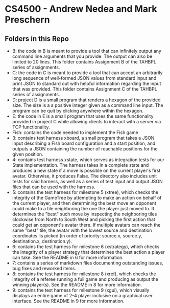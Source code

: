 # CS4500 - Andrew Nedea and Mark Preschern

## Folders in this Repo
- B: the code in B is meant to provide a tool that can infinitely output any command line arguments that you provide. The output can also be limited to 20 lines. This folder contains Assignment B of the TAHBPL series of assignments.
- C: the code in C is meant to provide a tool that can accept an arbitrarily long sequence of well-formed JSON values from standard input and print JSON to standard out with helpful information regarding the input that was provided. This folder contains Assignment C of the TAHBPL series of assignments.
- D: project D is a small program that renders a hexagon of the provided size. The size is a a positive integer given as
a command line input. The program can be quit by clicking anywhere within the hexagon.
- E: the code in E is a small program that uses the same functionality provided in project C while allowing clients to interact with a server via TCP functionality.
- Fish: contains the code needed to implement the Fish game
- 3: contains test harness xboard, a small program that takes a JSON input describing a Fish board configuration and a start position, and outputs a JSON containing
the number of reachable positions for the given position. 
- 4: contains test harness xstate, which serves as integration tests for our State implementation. The harness takes in a complete
state and produces a new state if a move is possible on the current player's first avatar. Otherwise, it produces False. The directory also
includes unit tests for said harness, as well as a series of test input and output JSON files that can be used with the harness.
- 5: contains the test harness for milestone 5 (xtree), which checks the integrity of the GameTree by attempting to make
an action on behalf of the current player, and then determining the best move an opponent could make
to a tile neighboring the one the player just moved to. It determines the "best" such move by inspecting the
neighboring tiles clockwise from North to South West and picking the first action that could get an opponent's
avatar there. If multiple avatars can reach the same "best" tile, the avatar with the lowest source and destination
coordinates lis picked (in order of priority: source.x, source.y, destination.x, destination.y).
- 6: contains the test harness for milestone 6 (xstrategy), which checks the integrity of a player strategy that determines the best action a player can take. See the README in 6 for more information.
- 7: contains a series of markdown files documenting outstanding issues, bug fixes and reworked items.
- 8: contains the test harness for milestone 8 (xref), which checks the integrity of a referee running a full game and producing as output the winning player(s). See the README in 8 for more information.
- 9: contains the test harness for milestone 9 (xgui), which visually displays an entire game of 2-4 player inclusive on a graphical user interface. See the README in 9 for more information.